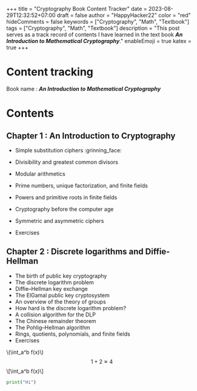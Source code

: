 +++
title = "Cryptography Book Content Tracker"
date = 2023-08-29T12:32:52+07:00
draft = false
author = "HappyHacker22"
color = "red"
hideComments = false
keywords = ["Cryptography", "Math", "Textbook"]
tags = ["Cryptography", "Math", "Textbook"]
description = "This post serves as a track record of contents I have learned in the text book ***An Introduction to Mathematical Cryptography***."
enableEmoji = true
katex = true
+++


# Content tracking

Book name : ***An Introduction to Mathematical Cryptography***

# Contents


## Chapter 1 : An Introduction to Cryptography

+ Simple substitution ciphers :grinning_face:

+ Divisibility and greatest common divisors
+ Modular arithmetics
+ Prime numbers, unique factorization, and finite fields
+ Powers and primitive roots in finite fields
+ Cryptography before the computer age
+ Symmetric and asymmetric ciphers
+ Exercises

## Chapter 2 : Discrete logarithms and Diffie-Hellman

+ The birth of public key cryptography
+ The discrete logarithm problem
+ Diffie–Hellman key exchange
+ The ElGamal public key cryptosystem
+ An overview of the theory of groups
+ How hard is the discrete logarithm problem? 
+ A collision algorithm for the DLP
+ The Chinese remainder theorem
+ The Pohlig–Hellman algorithm
+ Rings, quotients, polynomials, and finite fields 
+ Exercises

\\(\int_a^b f(x)\\)
$$1 + 2 \approx 4$$
\\[\int_a^b f(x)\\]

```Python
print("Hi")
```